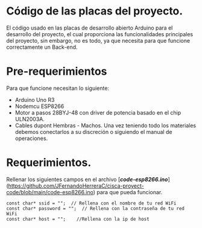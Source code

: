 # Código de las placas del proyecto.
El código usado en las placas de desarrollo abierto Arduino para el desarrollo del proyecto, el cual proporciona las funcionalidades principales del proyecto, sin embargo, no es todo, ya que necesita para que funcione correctamente un Back-end.
# Pre-requerimientos
Para que funcione necesitan lo siguiente:
* Arduino Uno R3
* Nodemcu ESP8266
* Motor a pasos 28BYJ-48 con driver de potencia basado en el chip ULN2003A.
* Cables dupont Hembras - Machos.
Una vez teniendo todo los materiales debemos conectarlos a su discreción o siguiendo el manual de operaciones.
# Requerimientos.
Rellenar los siguientes campos en el archivo [***code-esp8266.ino***] (https://github.com/JFernandoHerreraC/cisca-proyect-code/blob/main/code-esp8266.ino) para que pueda funcionar.
```
const char* ssid = "";  // Rellena con el nombre de tu red WiFi
const char* password = "";  // Rellena con la contraseña de tu red WiFi
const char* host = "";    //Rellena con la ip de host
```
